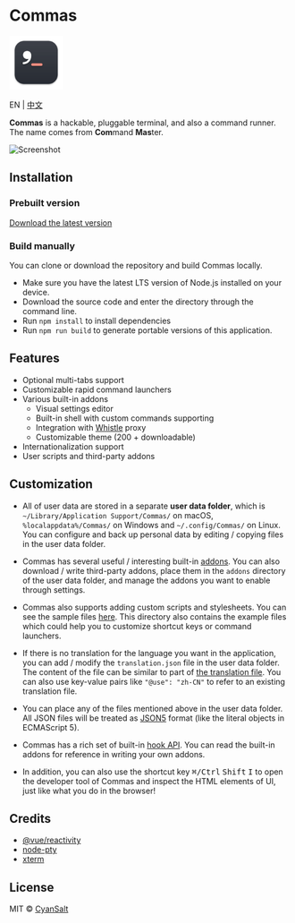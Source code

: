 # Commas

<img src="https://raw.githubusercontent.com/CyanSalt/commas/master/resources/images/icon.png" width="96">

EN | [中文](docs/README-zh.md)

**Commas** is a hackable, pluggable terminal, and also a command runner. The name comes from **Com**mand **Mas**ter.

![Screenshot](https://user-images.githubusercontent.com/5101076/74102057-fb27bc00-4b7a-11ea-9222-51753bac1e14.png)

## Installation

### Prebuilt version

[Download the latest version](https://github.com/CyanSalt/commas/releases)

### Build manually

You can clone or download the repository and build Commas locally.
  - Make sure you have the latest LTS version of Node.js installed on your device.
  - Download the source code and enter the directory through the command line.
  - Run `npm install` to install dependencies
  - Run `npm run build` to generate portable versions of this application.

## Features

- Optional multi-tabs support
- Customizable rapid command launchers
- Various built-in addons
  - Visual settings editor
  - Built-in shell with custom commands supporting
  - Integration with [Whistle](https://github.com/avwo/whistle) proxy
  - Customizable theme (200 + downloadable)
- Internationalization support
- User scripts and third-party addons

## Customization

- All of user data are stored in a separate **user data folder**, which is `~/Library/Application Support/Commas/` on macOS, `%localappdata%/Commas/` on Windows and `~/.config/Commas/` on Linux. You can configure and back up personal data by editing / copying files in the user data folder.

- Commas has several useful / interesting built-in [addons](https://github.com/CyanSalt/commas/tree/master/addons). You can also download / write third-party addons, place them in the `addons` directory of the user data folder, and manage the addons you want to enable through settings.

- Commas also supports adding custom scripts and stylesheets. You can see the sample files [here](https://github.com/CyanSalt/commas/tree/master/resources/examples). This directory also contains the example files which could help you to customize shortcut keys or command launchers.

- If there is no translation for the language you want in the application, you can add / modify the `translation.json` file in the user data folder. The content of the file can be similar to part of [the translation file](https://github.com/CyanSalt/commas/blob/master/resources/locales/zh-CN.json). You can also use key-value pairs like `"@use": "zh-CN"` to refer to an existing translation file.

- You can place any of the files mentioned above in the user data folder. All JSON files will be treated as [JSON5](https://json5.org/) format (like the literal objects in ECMAScript 5).

- Commas has a rich set of built-in [hook API](https://github.com/CyanSalt/commas/tree/master/api). You can read the built-in addons for reference in writing your own addons.

- In addition, you can also use the shortcut key <kbd>&#8984;/Ctrl</kbd> <kbd>Shift</kbd> <kbd>I</kbd> to open the developer tool of Commas and inspect the HTML elements of UI, just like what you do in the browser!

## Credits

- [@vue/reactivity](https://github.com/vuejs/vue-next/tree/master/packages/reactivity)
- [node-pty](https://github.com/microsoft/node-pty)
- [xterm](https://github.com/xtermjs/xterm.js)

## License

MIT &copy; [CyanSalt](https://github.com/CyanSalt)
